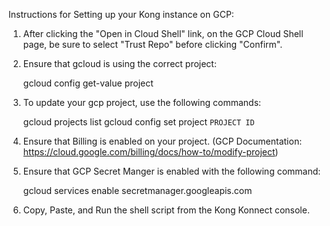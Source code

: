 

Instructions for Setting up your Kong instance on GCP:

1. After clicking the "Open in Cloud Shell" link, on the GCP Cloud Shell page, be sure to select "Trust Repo" before clicking "Confirm".
2. Ensure that gcloud is using the correct project:

    gcloud config get-value project

3. To update your gcp project, use the following commands:

    gcloud projects list
    gcloud config set project `PROJECT ID`

4. Ensure that Billing is enabled on your project. (GCP Documentation: https://cloud.google.com/billing/docs/how-to/modify-project)
5. Ensure that GCP Secret Manger is enabled with the following command:

    gcloud services enable secretmanager.googleapis.com

6. Copy, Paste, and Run the shell script from the Kong Konnect console.

